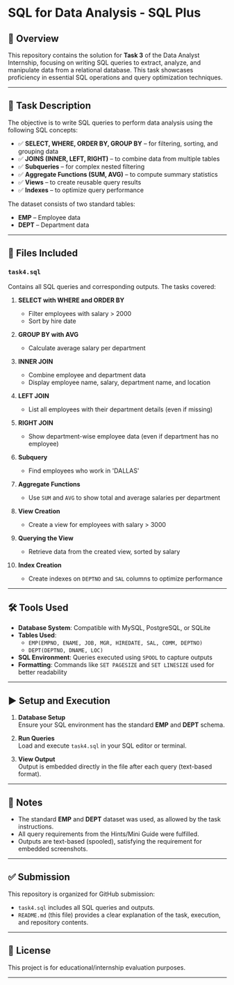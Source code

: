 # SQL for Data Analysis - SQL Plus

## 📁 Overview

This repository contains the solution for **Task 3** of the Data Analyst Internship, focusing on writing SQL queries to extract, analyze, and manipulate data from a relational database. This task showcases proficiency in essential SQL operations and query optimization techniques.

---

## 📝 Task Description

The objective is to write SQL queries to perform data analysis using the following SQL concepts:

- ✅ **SELECT, WHERE, ORDER BY, GROUP BY** – for filtering, sorting, and grouping data  
- ✅ **JOINS (INNER, LEFT, RIGHT)** – to combine data from multiple tables  
- ✅ **Subqueries** – for complex nested filtering  
- ✅ **Aggregate Functions (SUM, AVG)** – to compute summary statistics  
- ✅ **Views** – to create reusable query results  
- ✅ **Indexes** – to optimize query performance  

The dataset consists of two standard tables:

- **EMP** – Employee data  
- **DEPT** – Department data  

---

## 📂 Files Included

### `task4.sql`  
Contains all SQL queries and corresponding outputs. The tasks covered:

1. **SELECT with WHERE and ORDER BY**  
   - Filter employees with salary > 2000  
   - Sort by hire date  

2. **GROUP BY with AVG**  
   - Calculate average salary per department  

3. **INNER JOIN**  
   - Combine employee and department data  
   - Display employee name, salary, department name, and location  

4. **LEFT JOIN**  
   - List all employees with their department details (even if missing)

5. **RIGHT JOIN**  
   - Show department-wise employee data (even if department has no employee)

6. **Subquery**  
   - Find employees who work in 'DALLAS'

7. **Aggregate Functions**  
   - Use `SUM` and `AVG` to show total and average salaries per department  

8. **View Creation**  
   - Create a view for employees with salary > 3000  

9. **Querying the View**  
   - Retrieve data from the created view, sorted by salary  

10. **Index Creation**  
    - Create indexes on `DEPTNO` and `SAL` columns to optimize performance  

---

## 🛠 Tools Used

- **Database System**: Compatible with MySQL, PostgreSQL, or SQLite  
- **Tables Used**:  
  - `EMP(EMPNO, ENAME, JOB, MGR, HIREDATE, SAL, COMM, DEPTNO)`  
  - `DEPT(DEPTNO, DNAME, LOC)`  
- **SQL Environment**: Queries executed using `SPOOL` to capture outputs  
- **Formatting**: Commands like `SET PAGESIZE` and `SET LINESIZE` used for better readability  

---

## ▶️ Setup and Execution

1. **Database Setup**  
   Ensure your SQL environment has the standard **EMP** and **DEPT** schema.  

2. **Run Queries**  
   Load and execute `task4.sql` in your SQL editor or terminal.  

3. **View Output**  
   Output is embedded directly in the file after each query (text-based format).  

---

## 📝 Notes

- The standard **EMP** and **DEPT** dataset was used, as allowed by the task instructions.  
- All query requirements from the Hints/Mini Guide were fulfilled.  
- Outputs are text-based (spooled), satisfying the requirement for embedded screenshots.  

---

## ✅ Submission

This repository is organized for GitHub submission:

- `task4.sql` includes all SQL queries and outputs.  
- `README.md` (this file) provides a clear explanation of the task, execution, and repository contents.  

---

## 📌 License

This project is for educational/internship evaluation purposes.

---

